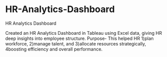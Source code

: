 # HR-Analytics-Dashboard
HR Analytics Dashboard

Created an HR Analytics Dashboard in Tableau using Excel data, giving
HR deep insights into employee structure. 
Purpose-
This helped HR 
1)plan workforce,
2)manage talent, and 
3)allocate resources strategically, 
4boosting efficiency and overall performance.
